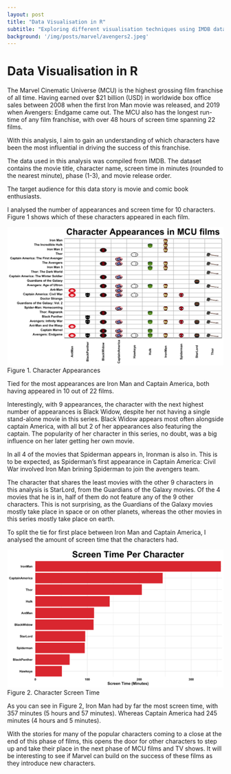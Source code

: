 ```yaml
---
layout: post
title: "Data Visualisation in R"
subtitle: "Exploring different visualisation techniques using IMDB data for MCU movies"
background: '/img/posts/marvel/avengers2.jpeg'
---
```


# Data Visualisation in R

The Marvel Cinematic Universe (MCU) is the highest grossing film franchise of all time. Having earned over $21 billion (USD) in worldwide box office sales between 2008 when the first Iron Man movie was released, and 2019 when Avengers: Endgame came out. The MCU also has the longest run-time of any film franchise, with over 48 hours of screen time spanning 22 films.

With this analysis, I aim to gain an understanding of which characters have been the most influential in driving the success of this franchise.

The data used in this analysis was compiled from IMDB. The dataset contains the movie title, character name, screen time in minutes (rounded to the nearest minute), phase (1-3), and movie release order.

The target audience for this data story is movie and comic book enthusiasts. 

 


I analysed the number of appearances and screen time for 10 characters. Figure 1 shows which of these characters appeared in each film.

![figure 1](/img/posts/marvel/plot1d.png)
<span class="caption text-muted">Figure 1. Character Appearances</span>

Tied for the most appearances are Iron Man and Captain America, both having appeared in 10 out of 22 films.

Interestingly, with 9 appearances, the character with the next highest number of appearances is Black Widow, despite her not having a single stand-alone movie in this series. Black Widow appears most often alongside captain America, with all but 2 of her appearances also featuring the captain. The popularity of her character in this series, no doubt, was a big influence on her later getting her own movie.

In all 4 of the movies that Spiderman appears in, Ironman is also in. This is to be expected, as Spiderman’s first appearance in Captain America: Civil War involved Iron Man brining Spiderman to join the avengers team.

The character that shares the least movies with the other 9 characters in this analysis is StarLord, from the Guardians of the Galaxy movies. Of the 4 movies that he is in, half of them do not feature any of the 9 other characters. This is not surprising, as the Guardians of the Galaxy movies mostly take place in space or on other planets, whereas the other movies in this series mostly take place on earth.

 

To split the tie for first place between Iron Man and Captain America, I analysed the amount of screen time that the characters had. 

![figure 2](/img/posts/marvel/plot2b.png)
<span class="caption text-muted">Figure 2. Character Screen Time</span>

As you can see in Figure 2, Iron Man had by far the most screen time, with 357 minutes (5 hours and 57 minutes). Whereas Captain America had 245 minutes (4 hours and 5 minutes).




With the stories for many of the popular characters coming to a close at the end of this phase of films, this opens the door for other characters to step up and take their place in the next phase of MCU films and TV shows. It will be interesting to see if Marvel can build on the success of these films as they introduce new characters.